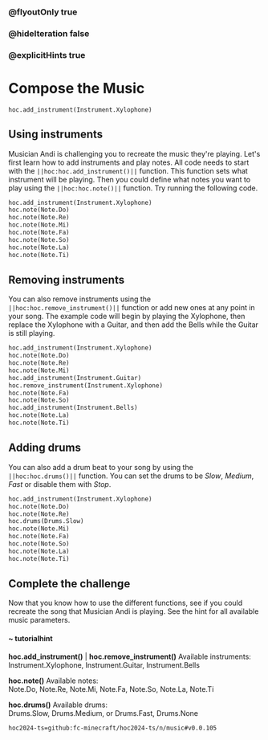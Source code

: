 ### @flyoutOnly true
### @hideIteration false
### @explicitHints true

# Compose the Music

```python-template
hoc.add_instrument(Instrument.Xylophone)
```

## Using instruments
Musician Andi is challenging you to recreate the music they're playing. Let's first learn how to add instruments and play notes. All code needs to start with the ``||hoc:hoc.add_instrument()||`` function. This function sets what instrument will be playing. Then you could define what notes you want to play using the ``||hoc:hoc.note()||`` function. Try running the following code.

```python
hoc.add_instrument(Instrument.Xylophone)
hoc.note(Note.Do)
hoc.note(Note.Re)
hoc.note(Note.Mi)
hoc.note(Note.Fa)
hoc.note(Note.So)
hoc.note(Note.La)
hoc.note(Note.Ti)
```

## Removing instruments
You can also remove instruments using the ``||hoc:hoc.remove_instrument()||`` function or add new ones at any point in your song. The example code will begin by playing the Xylophone, then replace the Xylophone with a Guitar, and then add the Bells while the Guitar is still playing.

```python
hoc.add_instrument(Instrument.Xylophone)
hoc.note(Note.Do)
hoc.note(Note.Re)
hoc.note(Note.Mi)
hoc.add_instrument(Instrument.Guitar)
hoc.remove_instrument(Instrument.Xylophone)
hoc.note(Note.Fa)
hoc.note(Note.So)
hoc.add_instrument(Instrument.Bells)
hoc.note(Note.La)
hoc.note(Note.Ti)
```

## Adding drums
You can also add a drum beat to your song by using the ``||hoc:hoc.drums()||`` function. You can set the drums to be *Slow*, *Medium*, *Fast* or disable them with *Stop*.

```python
hoc.add_instrument(Instrument.Xylophone)
hoc.note(Note.Do)
hoc.note(Note.Re)
hoc.drums(Drums.Slow)
hoc.note(Note.Mi)
hoc.note(Note.Fa)
hoc.note(Note.So)
hoc.note(Note.La)
hoc.note(Note.Ti)
```


## Complete the challenge
Now that you know how to use the different functions, see if you could recreate the song that Musician Andi is playing. See the hint for all available music parameters.

#### ~ tutorialhint
**hoc.add_instrument()** | **hoc.remove_instrument()**
Available instruments:  
Instrument.Xylophone, Instrument.Guitar, Instrument.Bells

**hoc.note()**
Available notes:  
Note.Do, Note.Re, Note.Mi, Note.Fa, Note.So, Note.La, Note.Ti

**hoc.drums()**
Available drums:  
Drums.Slow, Drums.Medium, or Drums.Fast, Drums.None


```package
hoc2024-ts=github:fc-minecraft/hoc2024-ts/n/music#v0.0.105
```